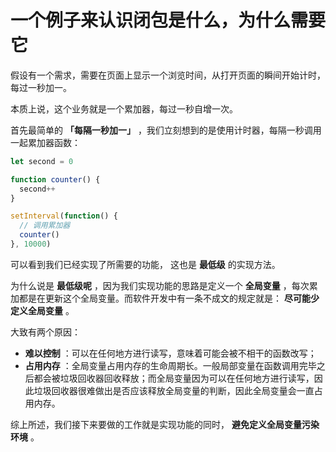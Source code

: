 # 一个例子来认识闭包是什么，为什么需要它

假设有一个需求，需要在页面上显示一个浏览时间，从打开页面的瞬间开始计时，每过一秒加一。

本质上说，这个业务就是一个累加器，每过一秒自增一次。

首先最简单的 **「每隔一秒加一」** ，我们立刻想到的是使用计时器，每隔一秒调用一起累加器函数：

```js
let second = 0

function counter() {
  second++
}

setInterval(function() {
  // 调用累加器
  counter()
}, 10000)
```

可以看到我们已经实现了所需要的功能， 这也是 **最低级** 的实现方法。

为什么说是 **最低级呢** ，因为我们实现功能的思路是定义一个 **全局变量** ，每次累加都是在更新这个全局变量。而软件开发中有一条不成文的规定就是： **尽可能少定义全局变量** 。

大致有两个原因：

*   **难以控制** ：可以在任何地方进行读写，意味着可能会被不相干的函数改写；
*   **占用内存** ：全局变量占用内存的生命周期长。一般局部变量在函数调用完毕之后都会被垃圾回收器回收释放；而全局变量因为可以在任何地方进行读写，因此垃圾回收器很难做出是否应该释放全局变量的判断，因此全局变量会一直占用内存。

综上所述，我们接下来要做的工作就是实现功能的同时， **避免定义全局变量污染环境** 。

